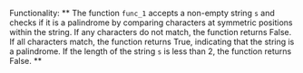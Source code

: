 Functionality: ** The function `func_1` accepts a non-empty string `s` and checks if it is a palindrome by comparing characters at symmetric positions within the string. If any characters do not match, the function returns False. If all characters match, the function returns True, indicating that the string is a palindrome. If the length of the string `s` is less than 2, the function returns False. **